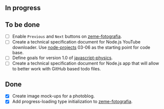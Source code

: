 ## In progress ##


## To be done ##

- [ ] Enable `Previous` and `Next` buttons on [zeme-fotografia](https://github.com/valera-rozuvan/zeme-fotografia).
- [ ] Create a technical specification document for Node.js YouTube downloader. Use [node-projects](https://github.com/valera-rozuvan/node-projects) 03-06 as the starting point for code base.
- [ ] Define goals for version 1.0 of [javascript-physics](https://github.com/valera-rozuvan/javascript-physics).
- [ ] Create a technical specification document for Node.js app that will allow to better work with GitHub based todo files.

## Done ##

- [X] Create image mock-ups for a photoblog.
- [X] Add progress-loading type initialization to [zeme-fotografia](https://github.com/valera-rozuvan/zeme-fotografia).
